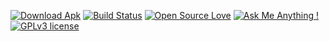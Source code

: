  [![Download Apk](https://images.microbadger.com/badges/version/runmymind/docker-android-sdk.svg)](https://microbadger.com/images/runmymind/docker-android-sdk "Download APK now") [![Build Status](https://semaphoreapp.com/api/v1/projects/d4cca506-99be-44d2-b19e-176f36ec8cf1/128505/badge.svg)](https://semaphoreapp.com/boennemann/badges) [![Open Source Love](https://badges.frapsoft.com/os/v3/open-source.svg?v=102)](https://github.com/rizwansoaib) [![Ask Me Anything !](https://img.shields.io/badge/Ask%20me-anything-1abc9c.svg)](https://GitHub.com/rizwansoaib) [![GPLv3 license](https://img.shields.io/badge/License-GPLv3-blue.svg)](http://perso.crans.org/besson/LICENSE.html)
